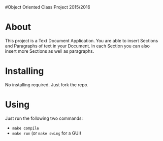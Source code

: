 #Object Oriented Class Project 2015/2016

# About
This project is a Text Document Application. 
You are able to insert Sections and Paragraphs of text in your Document.
In each Section you can also insert more Sections as well as paragraphs.

# Installing
No installing required. Just fork the repo.

# Using
Just run the following two commands:
  * `make compile`
  * `make run` (or `make swing` for a GUI)



